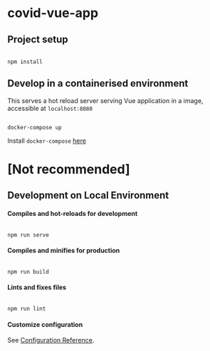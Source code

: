 # covid-vue-app


## Project setup

```

npm install

```


## Develop in a containerised environment

This serves a hot reload server serving Vue application in a image, accessible at `localhost:8080`

```

docker-compose up

```

Install `docker-compose` [here](https://docs.docker.com/compose/install/)
  

# [Not recommended]


## Development on Local Environment


#### Compiles and hot-reloads for development

```

npm run serve

```


#### Compiles and minifies for production

```

npm run build

```


#### Lints and fixes files

```

npm run lint

```


#### Customize configuration

See [Configuration Reference](https://cli.vuejs.org/config/).
